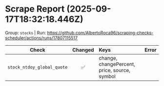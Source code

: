 # Scrape Report (2025-09-17T18:32:18.446Z)

Group: `stocks`  |  Run: https://github.com/AlbertoRoca96/scraping-checks-scheduler/actions/runs/17807115517

| Check | Changed | Keys | Error |
|---|:---:|:--|:--|
| `stock_ntdoy_global_quote` | ✅ | change, changePercent, price, source, symbol |  |
